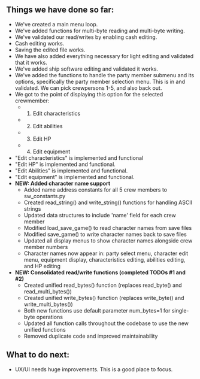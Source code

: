 ## Things we have done so far:
- We've created a main menu loop.
- We've added functions for multi-byte reading and multi-byte writing.
- We've validated our read/writes by enabling cash editing.
- Cash editing works.
- Saving the edited file works.
- We have also added everything necessary for light editing and validated that it works.
- We've added ship software editing and validated it works.
- We've added the functions to handle the party member submenu and its options, specifically the party member selection menu. This is in and validated. We can pick crewpersons 1-5, and also back out.
- We got to the point of displaying this option for the selected crewmember:
  - 1) Edit characteristics
  - 2) Edit abilities
  - 3) Edit HP
  - 4) Edit equipment
- "Edit characteristics" is implemented and functional
- "Edit HP" is implemented and functional.
- "Edit Abilities" is implemented and functional.
- "Edit equipment" is implemented and functional.
- **NEW: Added character name support**
  - Added name address constants for all 5 crew members to sw_constants.py
  - Created read_string() and write_string() functions for handling ASCII strings
  - Updated data structures to include 'name' field for each crew member
  - Modified load_save_game() to read character names from save files
  - Modified save_game() to write character names back to save files
  - Updated all display menus to show character names alongside crew member numbers
  - Character names now appear in: party select menu, character edit menu, equipment display, characteristics editing, abilities editing, and HP editing
- **NEW: Consolidated read/write functions (completed TODOs #1 and #2)**
  - Created unified read_bytes() function (replaces read_byte() and read_multi_bytes())
  - Created unified write_bytes() function (replaces write_byte() and write_multi_bytes())
  - Both new functions use default parameter num_bytes=1 for single-byte operations
  - Updated all function calls throughout the codebase to use the new unified functions
  - Removed duplicate code and improved maintainability

## What to do next:
- UX/UI needs huge improvements. This is a good place to focus.